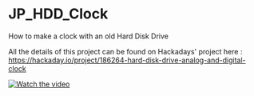 # JP_HDD_Clock
How to make a clock with an old Hard Disk Drive

All the details of this project can be found on Hackadays' project here : https://hackaday.io/project/186264-hard-disk-drive-analog-and-digital-clock

[![Watch the video](https://img.youtube.com/vi/Pe9COtjZbyQ/maxresdefault.jpg)](https://youtu.be/Pe9COtjZbyQ)
